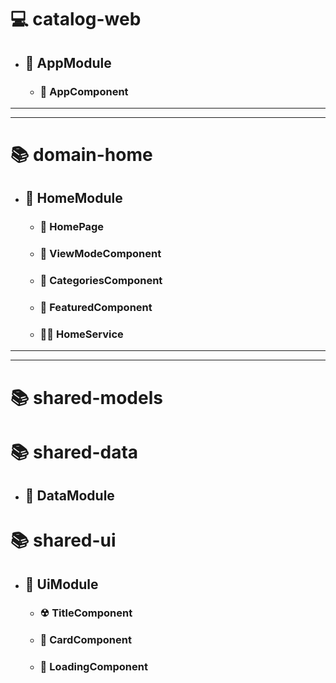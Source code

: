 # 💻 catalog-web

- ## 📕 AppModule

  - ### 📄 AppComponent

---

---

# 📚 domain-home

- ## 📗 HomeModule

  - ### 📄 HomePage

  - ### 🦠 ViewModeComponent

  - ### 🦠 CategoriesComponent

  - ### 🦠 FeaturedComponent

  - ### 👷‍♂️ HomeService

---

---

# 📚 shared-models

# 📚 shared-data

- ## 📘 DataModule

# 📚 shared-ui

- ## 📘 UiModule

  - ### ☢ TitleComponent

  - ### 🧬 CardComponent

  - ### 📜 LoadingComponent
